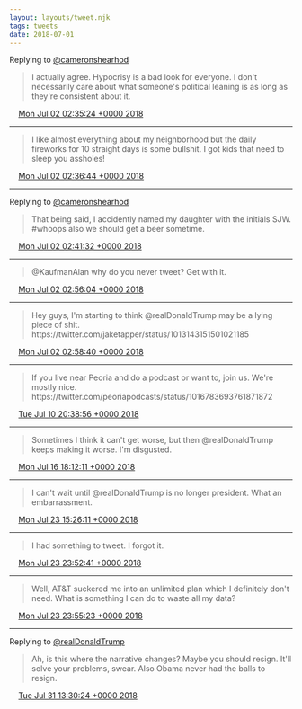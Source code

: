 ```yaml
---
layout: layouts/tweet.njk
tags: tweets
date: 2018-07-01
---
```


Replying to [@cameronshearhod](https://twitter.com/cameronshearhod/status/1010956739829788677)

> I actually agree\. Hypocrisy is a bad look for everyone\. I don't necessarily care about what someone's political leaning is as long as they're consistent about it\.

<img src="../media/tweet.ico" width="12" /> [Mon Jul 02 02:35:24 +0000 2018](https://twitter.com/timwasson/status/1013612070108061697)

----

> I like almost everything about my neighborhood but the daily fireworks for 10 straight days is some bullshit\. I got kids that need to sleep you assholes\!

<img src="../media/tweet.ico" width="12" /> [Mon Jul 02 02:36:44 +0000 2018](https://twitter.com/timwasson/status/1013612405023215617)

----

Replying to [@cameronshearhod](https://twitter.com/timwasson/status/1013612070108061697)

> That being said, I accidently named my daughter with the initials SJW\. \#whoops also we should get a beer sometime\.

<img src="../media/tweet.ico" width="12" /> [Mon Jul 02 02:41:32 +0000 2018](https://twitter.com/timwasson/status/1013613615449067521)

----

> @KaufmanAlan why do you never tweet? Get with it\.

<img src="../media/tweet.ico" width="12" /> [Mon Jul 02 02:56:04 +0000 2018](https://twitter.com/timwasson/status/1013617274190737409)

----

> Hey guys, I'm starting to think @realDonaldTrump may be a lying piece of shit\. https://twitter\.com/jaketapper/status/1013143151501021185

<img src="../media/tweet.ico" width="12" /> [Mon Jul 02 02:58:40 +0000 2018](https://twitter.com/timwasson/status/1013617928229523456)

----

> If you live near Peoria and do a podcast or want to, join us\. We're mostly nice\. https://twitter\.com/peoriapodcasts/status/1016783693761871872

<img src="../media/tweet.ico" width="12" /> [Tue Jul 10 20:38:56 +0000 2018](https://twitter.com/timwasson/status/1016783855032913920)

----

> Sometimes I think it can't get worse, but then @realDonaldTrump  keeps making it worse\. I'm disgusted\.

<img src="../media/tweet.ico" width="12" /> [Mon Jul 16 18:12:11 +0000 2018](https://twitter.com/timwasson/status/1018921250121551873)

----

> I can't wait until @realDonaldTrump  is no longer president\. What an embarrassment\.

<img src="../media/tweet.ico" width="12" /> [Mon Jul 23 15:26:11 +0000 2018](https://twitter.com/timwasson/status/1021416192127496192)

----

> I had something to tweet\. I forgot it\.

<img src="../media/tweet.ico" width="12" /> [Mon Jul 23 23:52:41 +0000 2018](https://twitter.com/timwasson/status/1021543653855166464)

----

> Well, AT&amp;T suckered me into an unlimited plan which I definitely don't need\. What is something I can do to waste all my data?

<img src="../media/tweet.ico" width="12" /> [Mon Jul 23 23:55:23 +0000 2018](https://twitter.com/timwasson/status/1021544333357604872)

----

Replying to [@realDonaldTrump](https://twitter.com/realDonaldTrump/status/1024263146008207361)

> Ah, is this where the narrative changes? Maybe you should resign\. It'll solve your problems, swear\. Also Obama never had the balls to resign\.

<img src="../media/tweet.ico" width="12" /> [Tue Jul 31 13:30:24 +0000 2018](https://twitter.com/timwasson/status/1024286156878430208)